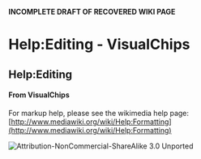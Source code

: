 **INCOMPLETE DRAFT OF RECOVERED WIKI PAGE**

# Help:Editing - VisualChips


	

	
	


## Help:Editing


	

		


#### From VisualChips


		

		

		

For markup help, please see the wikimedia help page: 
[http://www.mediawiki.org/wiki/Help:Formatting](http://www.mediawiki.org/wiki/Help:Formatting)


![Attribution-NonCommercial-ShareAlike 3.0 Unported](http://i.creativecommons.org/l/by-nc-sa/3.0/88x31.png)

